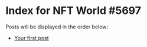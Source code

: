 # Index for NFT World #5697
Posts will be displayed in the order below:

- [Your first post](./001-first.md)

